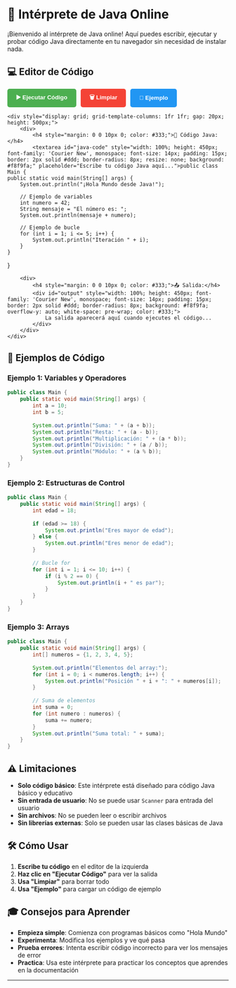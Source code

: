 # 🚀 Intérprete de Java Online

¡Bienvenido al intérprete de Java online! Aquí puedes escribir, ejecutar y probar código Java directamente en tu navegador sin necesidad de instalar nada.

## 💻 Editor de Código

<div id="java-editor-container">
    <div style="display: flex; gap: 10px; margin-bottom: 10px;">
        <button id="run-btn" style="background: #4CAF50; color: white; border: none; padding: 10px 20px; border-radius: 5px; cursor: pointer; font-weight: bold;">
            ▶️ Ejecutar Código
        </button>
        <button id="clear-btn" style="background: #f44336; color: white; border: none; padding: 10px 20px; border-radius: 5px; cursor: pointer; font-weight: bold;">
            🗑️ Limpiar
        </button>
        <button id="example-btn" style="background: #2196F3; color: white; border: none; padding: 10px 20px; border-radius: 5px; cursor: pointer; font-weight: bold;">
            📝 Ejemplo
        </button>
    </div>
    
    <div style="display: grid; grid-template-columns: 1fr 1fr; gap: 20px; height: 500px;">
        <div>
            <h4 style="margin: 0 0 10px 0; color: #333;">📝 Código Java:</h4>
            <textarea id="java-code" style="width: 100%; height: 450px; font-family: 'Courier New', monospace; font-size: 14px; padding: 15px; border: 2px solid #ddd; border-radius: 8px; resize: none; background: #f8f9fa;" placeholder="Escribe tu código Java aquí...">public class Main {
    public static void main(String[] args) {
        System.out.println("¡Hola Mundo desde Java!");
        
        // Ejemplo de variables
        int numero = 42;
        String mensaje = "El número es: ";
        System.out.println(mensaje + numero);
        
        // Ejemplo de bucle
        for (int i = 1; i <= 5; i++) {
            System.out.println("Iteración " + i);
        }
    }
}</textarea>
        </div>
        
        <div>
            <h4 style="margin: 0 0 10px 0; color: #333;">📤 Salida:</h4>
            <div id="output" style="width: 100%; height: 450px; font-family: 'Courier New', monospace; font-size: 14px; padding: 15px; border: 2px solid #ddd; border-radius: 8px; background: #f8f9fa; overflow-y: auto; white-space: pre-wrap; color: #333;">
                La salida aparecerá aquí cuando ejecutes el código...
            </div>
        </div>
    </div>
</div>

## 🎯 Ejemplos de Código

### Ejemplo 1: Variables y Operadores
```java
public class Main {
    public static void main(String[] args) {
        int a = 10;
        int b = 5;
        
        System.out.println("Suma: " + (a + b));
        System.out.println("Resta: " + (a - b));
        System.out.println("Multiplicación: " + (a * b));
        System.out.println("División: " + (a / b));
        System.out.println("Módulo: " + (a % b));
    }
}
```

### Ejemplo 2: Estructuras de Control
```java
public class Main {
    public static void main(String[] args) {
        int edad = 18;
        
        if (edad >= 18) {
            System.out.println("Eres mayor de edad");
        } else {
            System.out.println("Eres menor de edad");
        }
        
        // Bucle for
        for (int i = 1; i <= 10; i++) {
            if (i % 2 == 0) {
                System.out.println(i + " es par");
            }
        }
    }
}
```

### Ejemplo 3: Arrays
```java
public class Main {
    public static void main(String[] args) {
        int[] numeros = {1, 2, 3, 4, 5};
        
        System.out.println("Elementos del array:");
        for (int i = 0; i < numeros.length; i++) {
            System.out.println("Posición " + i + ": " + numeros[i]);
        }
        
        // Suma de elementos
        int suma = 0;
        for (int numero : numeros) {
            suma += numero;
        }
        System.out.println("Suma total: " + suma);
    }
}
```

## ⚠️ Limitaciones

- **Solo código básico**: Este intérprete está diseñado para código Java básico y educativo
- **Sin entrada de usuario**: No se puede usar `Scanner` para entrada del usuario
- **Sin archivos**: No se pueden leer o escribir archivos
- **Sin librerías externas**: Solo se pueden usar las clases básicas de Java

## 🛠️ Cómo Usar

1. **Escribe tu código** en el editor de la izquierda
2. **Haz clic en "Ejecutar Código"** para ver la salida
3. **Usa "Limpiar"** para borrar todo
4. **Usa "Ejemplo"** para cargar un código de ejemplo

## 🎓 Consejos para Aprender

- **Empieza simple**: Comienza con programas básicos como "Hola Mundo"
- **Experimenta**: Modifica los ejemplos y ve qué pasa
- **Prueba errores**: Intenta escribir código incorrecto para ver los mensajes de error
- **Practica**: Usa este intérprete para practicar los conceptos que aprendes en la documentación

---

<script>
document.addEventListener('DOMContentLoaded', function() {
    const codeTextarea = document.getElementById('java-code');
    const outputDiv = document.getElementById('output');
    const runBtn = document.getElementById('run-btn');
    const clearBtn = document.getElementById('clear-btn');
    const exampleBtn = document.getElementById('example-btn');

    // Ejemplos de código
    const examples = [
        {
            name: "Hola Mundo",
            code: `public class Main {
    public static void main(String[] args) {
        System.out.println("¡Hola Mundo desde Java!");
        
        // Ejemplo de variables
        int numero = 42;
        String mensaje = "El número es: ";
        System.out.println(mensaje + numero);
        
        // Ejemplo de bucle
        for (int i = 1; i <= 5; i++) {
            System.out.println("Iteración " + i);
        }
    }
}`
        },
        {
            name: "Variables y Operadores",
            code: `public class Main {
    public static void main(String[] args) {
        int a = 10;
        int b = 5;
        
        System.out.println("Suma: " + (a + b));
        System.out.println("Resta: " + (a - b));
        System.out.println("Multiplicación: " + (a * b));
        System.out.println("División: " + (a / b));
        System.out.println("Módulo: " + (a % b));
    }
}`
        },
        {
            name: "Estructuras de Control",
            code: `public class Main {
    public static void main(String[] args) {
        int edad = 18;
        
        if (edad >= 18) {
            System.out.println("Eres mayor de edad");
        } else {
            System.out.println("Eres menor de edad");
        }
        
        // Bucle for
        for (int i = 1; i <= 10; i++) {
            if (i % 2 == 0) {
                System.out.println(i + " es par");
            }
        }
    }
}`
        },
        {
            name: "Arrays",
            code: `public class Main {
    public static void main(String[] args) {
        int[] numeros = {1, 2, 3, 4, 5};
        
        System.out.println("Elementos del array:");
        for (int i = 0; i < numeros.length; i++) {
            System.out.println("Posición " + i + ": " + numeros[i]);
        }
        
        // Suma de elementos
        int suma = 0;
        for (int numero : numeros) {
            suma += numero;
        }
        System.out.println("Suma total: " + suma);
    }
}`
        }
    ];

    let currentExampleIndex = 0;

    // Función para ejecutar código (simulación)
    function executeCode() {
        const code = codeTextarea.value;
        
        if (!code.trim()) {
            outputDiv.innerHTML = "❌ Error: No hay código para ejecutar";
            return;
        }

        // Simulación de ejecución
        outputDiv.innerHTML = "🔄 Ejecutando código...\n";
        
        setTimeout(() => {
            try {
                // Análisis básico del código
                if (!code.includes('public class Main')) {
                    outputDiv.innerHTML = "❌ Error: Debes incluir 'public class Main' en tu código";
                    return;
                }
                
                if (!code.includes('public static void main')) {
                    outputDiv.innerHTML = "❌ Error: Debes incluir el método 'main' en tu código";
                    return;
                }

                // Simulación de salida basada en el código
                let output = "✅ Código ejecutado exitosamente:\n\n";
                
                // Extraer System.out.println del código
                const printStatements = code.match(/System\.out\.println\([^)]+\)/g);
                if (printStatements) {
                    printStatements.forEach(stmt => {
                        // Simular la salida
                        const content = stmt.match(/System\.out\.println\(([^)]+)\)/);
                        if (content) {
                            let outputText = content[1];
                            // Procesar concatenaciones básicas
                            outputText = outputText.replace(/"/g, '');
                            outputText = outputText.replace(/\+/g, ' ');
                            output += outputText + '\n';
                        }
                    });
                }
                
                // Si no hay System.out.println, mostrar mensaje
                if (!printStatements || printStatements.length === 0) {
                    output += "Programa ejecutado sin salida visible.\n";
                    output += "Usa System.out.println() para mostrar texto en consola.";
                }
                
                outputDiv.innerHTML = output;
                
            } catch (error) {
                outputDiv.innerHTML = "❌ Error de ejecución: " + error.message;
            }
        }, 1000);
    }

    // Función para limpiar
    function clearCode() {
        codeTextarea.value = '';
        outputDiv.innerHTML = 'La salida aparecerá aquí cuando ejecutes el código...';
    }

    // Función para cargar ejemplo
    function loadExample() {
        const example = examples[currentExampleIndex];
        codeTextarea.value = example.code;
        outputDiv.innerHTML = `📝 Cargado ejemplo: ${example.name}\n\nEjecuta el código para ver la salida...`;
        
        currentExampleIndex = (currentExampleIndex + 1) % examples.length;
    }

    // Event listeners
    runBtn.addEventListener('click', executeCode);
    clearBtn.addEventListener('click', clearCode);
    exampleBtn.addEventListener('click', loadExample);

    // Atajos de teclado
    codeTextarea.addEventListener('keydown', function(e) {
        if (e.ctrlKey && e.key === 'Enter') {
            executeCode();
        }
    });
});
</script>
